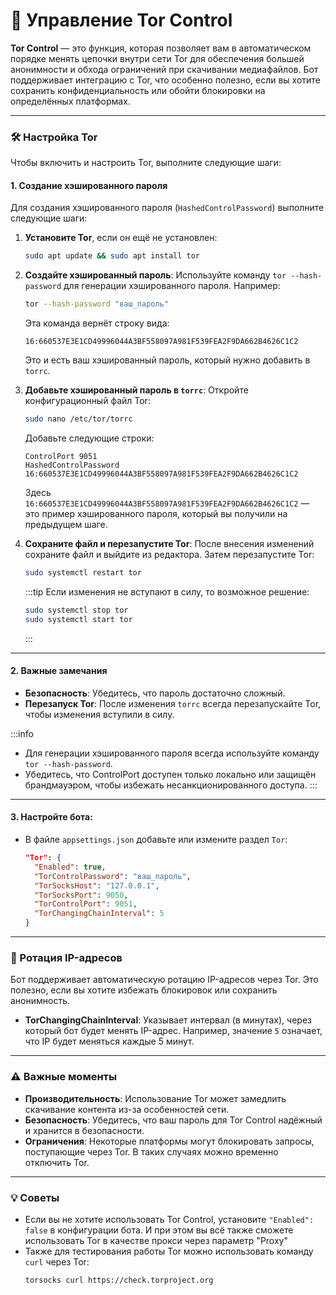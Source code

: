 # 🧅 Управление Tor Control

**Tor Control** — это функция, которая позволяет вам в автоматическом порядке менять цепочки внутри сети Tor для обеспечения большей анонимности и обхода ограничений при скачивании медиафайлов. Бот поддерживает интеграцию с Tor, что особенно полезно, если вы хотите сохранить конфиденциальность или обойти блокировки на определённых платформах.

---

### 🛠 Настройка Tor

Чтобы включить и настроить Tor, выполните следующие шаги:

#### 1. **Создание хэшированного пароля**
Для создания хэшированного пароля (`HashedControlPassword`) выполните следующие шаги:

1. **Установите Tor**, если он ещё не установлен:
   ```bash
   sudo apt update && sudo apt install tor
   ```

2. **Создайте хэшированный пароль**:
    Используйте команду `tor --hash-password` для генерации хэшированного пароля. Например:
    ```bash
    tor --hash-password "ваш_пароль"
    ```
    Эта команда вернёт строку вида:
    ```
    16:660537E3E1CD49996044A3BF558097A981F539FEA2F9DA662B4626C1C2
    ```
    Это и есть ваш хэшированный пароль, который нужно добавить в `torrc`.

3. **Добавьте хэшированный пароль в `torrc`**:
    Откройте конфигурационный файл Tor:
    ```bash
    sudo nano /etc/tor/torrc
    ```
    Добавьте следующие строки:
    ```
    ControlPort 9051
    HashedControlPassword 16:660537E3E1CD49996044A3BF558097A981F539FEA2F9DA662B4626C1C2
    ```
    Здесь `16:660537E3E1CD49996044A3BF558097A981F539FEA2F9DA662B4626C1C2` — это пример хэшированного пароля, который вы получили на предыдущем шаге.

4. **Сохраните файл и перезапустите Tor**:
    После внесения изменений сохраните файл и выйдите из редактора. Затем перезапустите Tor:
    ```bash
    sudo systemctl restart tor
    ```
    :::tip
    Если изменения не вступают в силу, то возможное решение:
      ```bash
      sudo systemctl stop tor
      sudo systemctl start tor
      ```
    :::

---

#### 2. **Важные замечания**
- **Безопасность**: Убедитесь, что пароль достаточно сложный.
- **Перезапуск Tor**: После изменения `torrc` всегда перезапускайте Tor, чтобы изменения вступили в силу.

:::info
- Для генерации хэшированного пароля всегда используйте команду `tor --hash-password`.
- Убедитесь, что ControlPort доступен только локально или защищён брандмауэром, чтобы избежать несанкционированного доступа.
:::

---

#### 3. **Настройте бота**:
   - В файле `appsettings.json` добавьте или измените раздел `Tor`:
     ```json
     "Tor": {
       "Enabled": true,
       "TorControlPassword": "ваш_пароль",
       "TorSocksHost": "127.0.0.1",
       "TorSocksPort": 9050,
       "TorControlPort": 9051,
       "TorChangingChainInterval": 5
     }
     ```

---

### 🔄 Ротация IP-адресов

Бот поддерживает автоматическую ротацию IP-адресов через Tor. Это полезно, если вы хотите избежать блокировок или сохранить анонимность.

- **TorChangingChainInterval**: Указывает интервал (в минутах), через который бот будет менять IP-адрес. Например, значение `5` означает, что IP будет меняться каждые 5 минут.

---

### ⚠️ Важные моменты

- **Производительность**: Использование Tor может замедлить скачивание контента из-за особенностей сети.
- **Безопасность**: Убедитесь, что ваш пароль для Tor Control надёжный и хранится в безопасности.
- **Ограничения**: Некоторые платформы могут блокировать запросы, поступающие через Tor. В таких случаях можно временно отключить Tor.

---

### 💡 Советы

- Если вы не хотите использовать Tor Control, установите `"Enabled": false` в конфигурации бота. И при этом вы всё также сможете использовать Tor в качестве прокси через параметр "Proxy"
- Также для тестирования работы Tor можно использовать команду `curl` через Tor:
  ```bash
  torsocks curl https://check.torproject.org
  ```